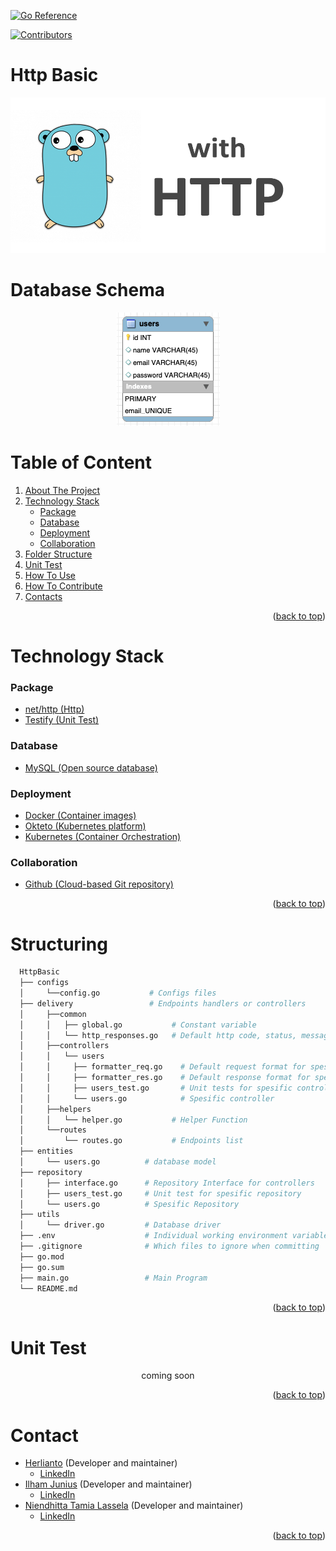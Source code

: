 <div id="top"></div>

[![Go Reference](https://pkg.go.dev/badge/github.dev/herlianto-github/http-basic.svg)](https://pkg.go.dev/github.dev/herlianto-github/http-basic)

[![Contributors](https://img.shields.io/github/contributors/herlianto-github/http-basic.svg?style=for-the-badge)](https://github.com/herlianto-github/Http-Basic/graphs/contributors)


# Http Basic

<!-- Description -->
<div align="center">
  <a href="https://github.com/herlianto-github/Http-Basic/IMAGES/Golang_Http.png">
    <img src="IMAGES/Golang_Http.png" alt="Logo">
  </a>
</div>

# Database Schema

<!-- Database Schema -->
<div align="center">
  <a href="https://github.com/herlianto-github/Http-Basic/IMAGES/ERD.png">
    <img src="IMAGES/ERD.png" alt="Logo">
  </a>
</div>

# Table of Content

1. [About The Project](#http-basic)
2. [Technology Stack](#technology-stack)        
    - [Package](#package)
    - [Database](#database)
    - [Deployment](#deployment)
    - [Collaboration](#collaboration)
3. [Folder Structure](#structuring)
4. [Unit Test](#unit-test)
5. [How To Use](HOW_TO_USE.md)
6. [How To Contribute](CONRTIBUTING.md)
7. [Contacts](#contact)

  <p align="right">(<a href="#top">back to top</a>)</p>

# Technology Stack

### Package
- [net/http (Http)](https://pkg.go.dev/net/http)
- [Testify (Unit Test)](https://pkg.go.dev/github.com/stretchr/testify@v1.7.0)

### Database

- [MySQL (Open source database)](https://www.mysql.com)

### Deployment

- [Docker (Container images)](https://www.docker.com)
- [Okteto (Kubernetes platform)](https://www.okteto.com)
- [Kubernetes (Container Orchestration)](https://kubernetes.io)

### Collaboration

- [Github (Cloud-based Git repository)](https://github.com)

<p align="right">(<a href="#top">back to top</a>)</p>


# Structuring

  ```sh
    HttpBasic
    ├── configs                
    │     └──config.go           # Configs files
    ├── delivery                 # Endpoints handlers or controllers
    │     ├──common
    │     │   ├── global.go           # Constant variable
    │     │   └── http_responses.go   # Default http code, status, message
    │     ├──controllers
    │     │   └── users
    │     │     ├── formatter_req.go    # Default request format for spesific controllers
    │     │     ├── formatter_res.go    # Default response format for spesific controllers
    │     │     ├── users_test.go       # Unit tests for spesific controllers
    │     │     └── users.go            # Spesific controller
    │     ├──helpers
    │     │   └── helper.go           # Helper Function
    │     └──routes  
    │         └── routes.go           # Endpoints list
    ├── entities                
    │     └── users.go          # database model
    ├── repository              
    │     ├── interface.go      # Repository Interface for controllers
    │     ├── users_test.go     # Unit test for spesific repository
    │     └── users.go          # Spesific Repository
    ├── utils                 
    │     └── driver.go         # Database driver
    ├── .env                    # Individual working environment variables
    ├── .gitignore              # Which files to ignore when committing
    ├── go.mod                  
    ├── go.sum                  
    ├── main.go                 # Main Program
    └── README.md    
  ```

  <p align="right">(<a href="#top">back to top</a>)</p>


# Unit Test
<!-- Unit Test -->  
  <div align="center">
    coming soon
  </div>

  <p align="right">(<a href="#top">back to top</a>)</p>

# Contact
- [Herlianto](https://github.com/herlianto-github) (Developer and maintainer)
  - [LinkedIn](https://www.linkedin.com/in/herlianto-%E2%80%8D-829aa284/)
- [Ilham Junius](https://github.com/ilhamjunius) (Developer and maintainer)
  - [LinkedIn](https://www.linkedin.com/in/ilham-junius-767b49151)
- [Niendhitta Tamia Lassela](https://github.com/ellashella24) (Developer and maintainer)
  - [LinkedIn](https://www.linkedin.com/in/ntlassela/)

<p align="right">(<a href="#top">back to top</a>)</p>
